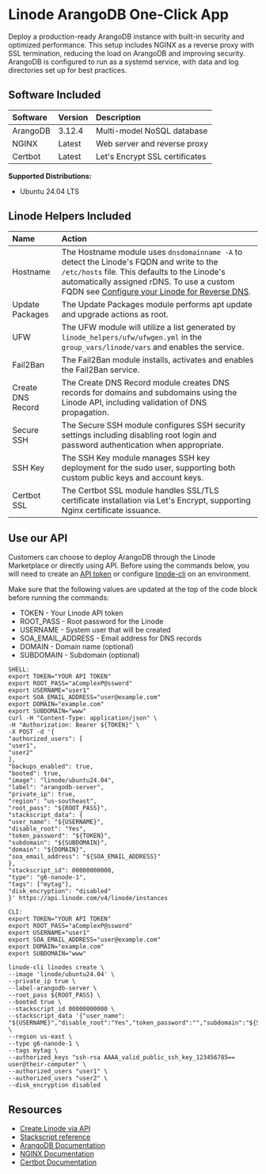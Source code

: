 # Linode ArangoDB One-Click App

Deploy a production-ready ArangoDB instance with built-in security and optimized performance. This setup includes NGINX as a reverse proxy with SSL termination, reducing the load on ArangoDB and improving security. ArangoDB is configured to run as a systemd service, with data and log directories set up for best practices.

## Software Included

| Software   | Version   | Description                |
| :---       | :----     | :---                      |
| ArangoDB   | 3.12.4    | Multi-model NoSQL database |
| NGINX      | Latest    | Web server and reverse proxy |
| Certbot    | Latest    | Let's Encrypt SSL certificates |

**Supported Distributions:**
- Ubuntu 24.04 LTS

## Linode Helpers Included

| Name  | Action  |
| :---  | :---    |
| Hostname   | The Hostname module uses `dnsdomainname -A` to detect the Linode's FQDN and write to the `/etc/hosts` file. This defaults to the Linode's automatically assigned rDNS. To use a custom FQDN see [Configure your Linode for Reverse DNS](https://www.linode.com/docs/guides/configure-your-linode-for-reverse-dns/).  |
| Update Packages   | The Update Packages module performs apt update and upgrade actions as root.  |
| UFW   | The UFW module will utilize a list generated by `linode_helpers/ufw/ufwgen.yml` in the `group_vars/linode/vars` and enables the service.  |
| Fail2Ban   | The Fail2Ban module installs, activates and enables the Fail2Ban service.  |
| Create DNS Record | The Create DNS Record module creates DNS records for domains and subdomains using the Linode API, including validation of DNS propagation. |
| Secure SSH | The Secure SSH module configures SSH security settings including disabling root login and password authentication when appropriate. |
| SSH Key | The SSH Key module manages SSH key deployment for the sudo user, supporting both custom public keys and account keys. |
| Certbot SSL | The Certbot SSL module handles SSL/TLS certificate installation via Let's Encrypt, supporting Nginx certificate issuance. |

## Use our API

Customers can choose to deploy ArangoDB through the Linode Marketplace or directly using API. Before using the commands below, you will need to create an [API token](https://www.linode.com/docs/products/tools/linode-api/get-started/#create-an-api-token) or configure [linode-cli](https://www.linode.com/products/cli/) on an environment.

Make sure that the following values are updated at the top of the code block before running the commands:
- TOKEN - Your Linode API token
- ROOT_PASS - Root password for the Linode
- USERNAME - System user that will be created
- SOA_EMAIL_ADDRESS - Email address for DNS records
- DOMAIN - Domain name (optional)
- SUBDOMAIN - Subdomain (optional)

```
SHELL:
export TOKEN="YOUR API TOKEN"
export ROOT_PASS="aComplexP@ssword"
export USERNAME="user1"
export SOA_EMAIL_ADDRESS="user@example.com"
export DOMAIN="example.com"
export SUBDOMAIN="www"
curl -H "Content-Type: application/json" \
-H "Authorization: Bearer ${TOKEN}" \
-X POST -d '{
"authorized_users": [
"user1",
"user2"
],
"backups_enabled": true,
"booted": true,
"image": "linode/ubuntu24.04",
"label": "arangodb-server",
"private_ip": true,
"region": "us-southeast",
"root_pass": "${ROOT_PASS}",
"stackscript_data": {
"user_name": "${USERNAME}",
"disable_root": "Yes",
"token_password": "${TOKEN}",
"subdomain": "${SUBDOMAIN}",
"domain": "${DOMAIN}",
"soa_email_address": "${SOA_EMAIL_ADDRESS}"
},
"stackscript_id": 00000000000,
"type": "g6-nanode-1",
"tags": ["mytag"],
"disk_encryption": "disabled"
}' https://api.linode.com/v4/linode/instances

CLI:
export TOKEN="YOUR API TOKEN"
export ROOT_PASS="aComplexP@ssword"
export USERNAME="user1"
export SOA_EMAIL_ADDRESS="user@example.com"
export DOMAIN="example.com"
export SUBDOMAIN="www"

linode-cli linodes create \
--image 'linode/ubuntu24.04' \
--private_ip true \
--label-arangodb-server \
--root_pass ${ROOT_PASS} \
--booted true \
--stackscript_id 00000000000 \
--stackscript_data '{"user_name": "${USERNAME}","disable_root":"Yes","token_password":"","subdomain":"${SUBDOMAIN}","domain":"${DOMAIN}","soa_email_address":"${SOA_EMAIL_ADDRESS}"}' \
--region us-east \
--type g6-nanode-1 \
--tags mytag \
--authorized_keys "ssh-rsa AAAA_valid_public_ssh_key_123456785== user@their-computer" \
--authorized_users "user1" \
--authorized_users "user2" \
--disk_encryption disabled
```

## Resources
- [Create Linode via API](https://www.linode.com/docs/api/linode-instances/#linode-create)
- [Stackscript reference](https://www.linode.com/docs/guides/writing-scripts-for-use-with-linode-stackscripts-a-tutorial/#user-defined-fields-udfs)
- [ArangoDB Documentation](https://www.arangodb.com/docs/)
- [NGINX Documentation](https://nginx.org/en/docs/)
- [Certbot Documentation](https://certbot.eff.org/) 